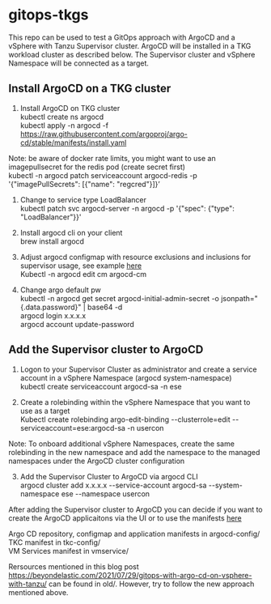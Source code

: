 # gitops-tkgs

This repo can be used to test a GitOps approach with ArgoCD and a vSphere with Tanzu Supervisor cluster. ArgoCD will be installed in a TKG workload cluster as described below. The Supervisor cluster and vSphere Namespace will be connected as a target. 

## Install ArgoCD on a TKG cluster

1. Install ArgoCD on TKG cluster    
kubectl create ns argocd  
kubectl apply -n argocd -f https://raw.githubusercontent.com/argoproj/argo-cd/stable/manifests/install.yaml

Note: be aware of docker rate limits, you might want to use an imagepullsecret for the redis pod (create secret first)  
kubectl -n argocd patch serviceaccount argocd-redis -p '{"imagePullSecrets": [{"name": "regcred"}]}’

1. Change to service type LoadBalancer  
kubectl patch svc argocd-server -n argocd -p '{"spec": {"type": "LoadBalancer"}}'

1. Install argocd cli on your client  
brew install argocd

1. Adjust argocd configmap with resource exclusions and inclusions for supervisor usage, see example [here](argocd-config/argocd-cm.yaml)  
Kubectl -n argocd edit cm argocd-cm

1. Change argo default pw  
kubectl -n argocd get secret argocd-initial-admin-secret -o jsonpath="{.data.password}" | base64 -d  
argocd login x.x.x.x  
argocd account update-password

## Add the Supervisor cluster to ArgoCD

1. Logon to your Supervisor Cluster as administrator and create a service account in a vSphere Namespace (argocd system-namespace)  
kubectl create serviceaccount argocd-sa -n ese

2. Create a rolebinding within the vSphere Namespace that you want to use as a target  
Kubectl create rolebinding argo-edit-binding --clusterrole=edit --serviceaccount=ese:argocd-sa -n usercon

Note: To onboard additional vSphere Namespaces, create the same rolebinding in the new namespace and add the namespace to the managed namespaces under the ArgoCD cluster configuration

3. Add the Supervisor Cluster to ArgoCD via argocd CLI  
argocd cluster add x.x.x.x --service-account argocd-sa --system-namespace ese --namespace usercon

After adding the Supervisor cluster to ArgoCD you can decide if you want to create the ArgoCD applicaitons via the UI or to use the manifests [here](argocd-config)

Argo CD repository, configmap and application manifests in argocd-config/  
TKC manifest in tkc-config/  
VM Services manifest in vmservice/  

Rersources mentioned in this blog post https://beyondelastic.com/2021/07/29/gitops-with-argo-cd-on-vsphere-with-tanzu/ can be found in old/. However, try to follow the new approach mentioned above. 
